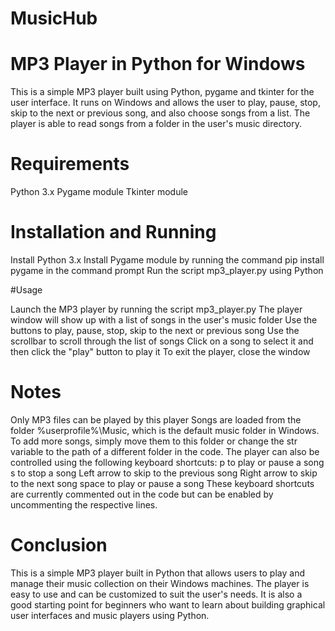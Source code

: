 # MusicHub


# MP3 Player in Python for Windows

This is a simple MP3 player built using Python, pygame and tkinter for the user interface. It runs on Windows and allows the user to play, pause, stop, skip to the next or previous song, and also choose songs from a list. The player is able to read songs from a folder in the user's music directory.



# Requirements

Python 3.x
Pygame module
Tkinter module


# Installation and Running

Install Python 3.x
Install Pygame module by running the command pip install pygame in the command prompt
Run the script mp3_player.py using Python


#Usage

Launch the MP3 player by running the script mp3_player.py
The player window will show up with a list of songs in the user's music folder
Use the buttons to play, pause, stop, skip to the next or previous song
Use the scrollbar to scroll through the list of songs
Click on a song to select it and then click the "play" button to play it
To exit the player, close the window



# Notes


Only MP3 files can be played by this player
Songs are loaded from the folder %userprofile%\Music, which is the default music folder in Windows. To add more songs, simply move them to this folder or change the str variable to the path of a different folder in the code.
The player can also be controlled using the following keyboard shortcuts:
p to play or pause a song
s to stop a song
Left arrow to skip to the previous song
Right arrow to skip to the next song
space to play or pause a song
These keyboard shortcuts are currently commented out in the code but can be enabled by uncommenting the respective lines.



# Conclusion
This is a simple MP3 player built in Python that allows users to play and manage their music collection on their Windows machines. The player is easy to use and can be customized to suit the user's needs. It is also a good starting point for beginners who want to learn about building graphical user interfaces and music players using Python.





